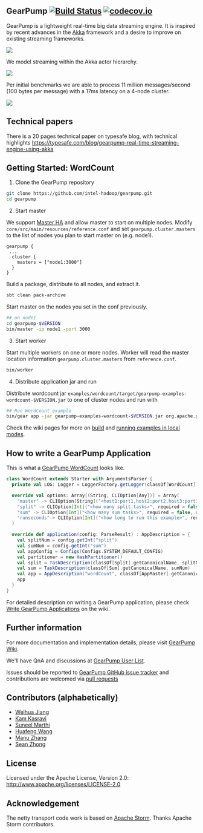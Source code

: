 ## GearPump [![Build Status](https://travis-ci.org/intel-hadoop/gearpump.svg?branch=master)](https://travis-ci.org/intel-hadoop/gearpump?branch=master) [![codecov.io](https://codecov.io/github/intel-hadoop/gearpump/coverage.svg?branch=master)](https://codecov.io/github/intel-hadoop/gearpump?branch=master)

GearPump is a lightweight real-time big data streaming engine. It is inspired by recent advances in the [Akka](https://github.com/akka/akka) framework and a desire to improve on existing streaming frameworks.

![](https://raw.githubusercontent.com/clockfly/gearpump/master/doc/logo/logo.png)

We model streaming within the Akka actor hierarchy.

![](https://raw.githubusercontent.com/intel-hadoop/gearpump/master/doc/actor_hierarchy.png)

Per initial benchmarks we are able to process 11 million messages/second (100 bytes per message) with a 17ms latency on a 4-node cluster.

![](https://raw.githubusercontent.com/intel-hadoop/gearpump/master/doc/dashboard.png)

## Technical papers
There is a 20 pages technical paper on typesafe blog, with technical highlights https://typesafe.com/blog/gearpump-real-time-streaming-engine-using-akka


## Getting Started: WordCount

1. Clone the GearPump repository

  ```bash
  git clone https://github.com/intel-hadoop/gearpump.git
  cd gearpump
  ```

2. Start master

  We support [Master HA](https://github.com/intel-hadoop/gearpump/wiki/Run-Examples#master-ha) and allow master to start on multiple nodes. Modify `core/src/main/resources/reference.conf` and set `gearpump.cluster.masters` to the list of nodes you plan to start master on (e.g. node1).

  ```
  gearpump {
   ...
    cluster {
      masters = ["node1:3000"]
    }
  }
  ```

  Build a package, distribute to all nodes, and extract it.

  ```bash
  sbt clean pack-archive
  ```

  Start master on the nodes you set in the conf previously.

  ```bash
  ## on node1
  cd gearpump-$VERSION
  bin/master -ip node1 -port 3000
  ```

3. Start worker

  Start multiple workers on one or more nodes. Worker will read the master location information  `gearpump.cluster.masters` from `reference.conf`.

  ```bash
  bin/worker
  ```

4. Distribute application jar and run

  Distribute wordcount jar `examples/wordcount/target/gearpump-examples-wordcount-$VERSION.jar` to one of cluster nodes and run with

  ```bash
  ## Run WordCount example
  bin/gear app -jar gearpump-examples-wordcount-$VERSION.jar org.apache.gearpump.streaming.examples.wordcount.WordCount -master node1:3000
  ```

Check the wiki pages for more on [build](https://github.com/intel-hadoop/gearpump/wiki/Build) and [running examples in local modes](https://github.com/intel-hadoop/gearpump/wiki/Run-Examples).

## How to write a GearPump Application

This is what a [GearPump WordCount](https://github.com/intel-hadoop/gearpump/tree/master/examples/wordcount/src/main/scala/org/apache/gearpump/streaming/examples/wordcount) looks like.

  ```scala
  class WordCount extends Starter with ArgumentsParser {
    private val LOG: Logger = LoggerFactory.getLogger(classOf[WordCount])

    override val options: Array[(String, CLIOption[Any])] = Array(
      "master" -> CLIOption[String]("<host1:port1,host2:port2,host3:port3>", required = true),
      "split" -> CLIOption[Int]("<how many split tasks>", required = false, defaultValue = Some(4)),
      "sum" -> CLIOption[Int]("<how many sum tasks>", required = false, defaultValue = Some(4)),
      "runseconds"-> CLIOption[Int]("<how long to run this example>", required = false, defaultValue = Some(60))
    )

    override def application(config: ParseResult) : AppDescription = {
      val splitNum = config.getInt("split")
      val sumNum = config.getInt("sum")
      val appConfig = Configs(Configs.SYSTEM_DEFAULT_CONFIG)
      val partitioner = new HashPartitioner()
      val split = TaskDescription(classOf[Split].getCanonicalName, splitNum)
      val sum = TaskDescription(classOf[Sum].getCanonicalName, sumNum)
      val app = AppDescription("wordCount", classOf[AppMaster].getCanonicalName, appConfig, Graph(split ~ partitioner ~> sum))
      app
    }
  }
  ```

For detailed description on writing a GearPump application, please check [Write GearPump Applications](https://github.com/intel-hadoop/gearpump/wiki/Write-GearPump-Applications) on the wiki.

## Further information

For more documentation and implementation details, please visit [GearPump Wiki](https://github.com/intel-hadoop/gearpump/wiki).

We'll have QnA and discussions at [GearPump User List](https://groups.google.com/forum/#!forum/gearpump-user).

Issues should be reported to [GearPump GitHub issue tracker](https://github.com/intel-hadoop/gearpump/issues) and contributions are welcomed via [pull requests](https://github.com/intel-hadoop/gearpump/pulls)

## Contributors (alphabetically)

* [Weihua Jiang](https://github.com/whjiang)
* [Kam Kasravi](https://github.com/kkasravi)
* [Suneel Marthi](https://github.com/smarthi)
* [Huafeng Wang](https://github.com/huafengw)
* [Manu Zhang](https://github.com/manuzhang)
* [Sean Zhong](https://github.com/clockfly)

## License

Licensed under the Apache License, Version 2.0: http://www.apache.org/licenses/LICENSE-2.0

## Acknowledgement

The netty transport code work is based on [Apache Storm](http://storm.apache.org). Thanks Apache Storm contributors.
